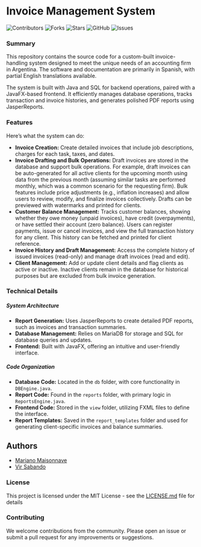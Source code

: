 # Invoice Management System  
![Contributors](https://img.shields.io/github/contributors/mmaisonnave/invoice-management-system?style=plastic)
![Forks](https://img.shields.io/github/forks/mmaisonnave/invoice-management-system)
![Stars](https://img.shields.io/github/stars/mmaisonnave/invoice-management-system)
![GitHub](https://img.shields.io/github/license/mmaisonnave/invoice-management-system?style=round-square)
![Issues](https://img.shields.io/github/issues/mmaisonnave/invoice-management-system)

### Summary  
This repository contains the source code for a custom-built invoice-handling system designed to meet the unique needs of an accounting firm in Argentina. The software and documentation are primarily in Spanish, with partial English translations available.  

The system is built with Java and SQL for backend operations, paired with a JavaFX-based frontend. It efficiently manages database operations, tracks transaction and invoice histories, and generates polished PDF reports using JasperReports.  

### Features  

Here’s what the system can do:  
- **Invoice Creation:** Create detailed invoices that include job descriptions, charges for each task, taxes, and dates.  
- **Invoice Drafting and Bulk Operations:** Draft invoices are stored in the database and support bulk operations. For example, draft invoices can be auto-generated for all active clients for the upcoming month using data from the previous month (assuming similar tasks are performed monthly, which was a common scenario for the requesting firm). Bulk features include price adjustments (e.g., inflation increases) and allow users to review, modify, and finalize invoices collectively. Drafts can be previewed with watermarks and printed for clients.  
- **Customer Balance Management:** Tracks customer balances, showing whether they owe money (unpaid invoices), have credit (overpayments), or have settled their account (zero balance). Users can register payments, issue or cancel invoices, and view the full transaction history for any client. This history can be fetched and printed for client reference.  
- **Invoice History and Draft Management:** Access the complete history of issued invoices (read-only) and manage draft invoices (read and edit).  
- **Client Management:** Add or update client details and flag clients as active or inactive. Inactive clients remain in the database for historical purposes but are excluded from bulk invoice generation.  

### Technical Details  

##### System Architecture  
- **Report Generation:** Uses JasperReports to create detailed PDF reports, such as invoices and transaction summaries.  
- **Database Management:** Relies on MariaDB for storage and SQL for database queries and updates.  
- **Frontend:** Built with JavaFX, offering an intuitive and user-friendly interface.  

##### Code Organization  
- **Database Code:** Located in the `db` folder, with core functionality in `DBEngine.java`.  
- **Report Code:** Found in the `reports` folder, with primary logic in `ReportsEngine.java`.  
- **Frontend Code:** Stored in the `view` folder, utilizing FXML files to define the interface.  
- **Report Templates:** Saved in the `report_templates` folder and used for generating client-specific invoices and balance summaries.  


## Authors
* [Mariano Maisonnave](https://github.com/mmaisonnave)
* [Vir Sabando](https://github.com/VirSabando)


### License

This project is licensed under the MIT License - see the [LICENSE.md](LICENSE.md) file for details


### Contributing
We welcome contributions from the community. Please open an issue or submit a pull request for any improvements or suggestions.